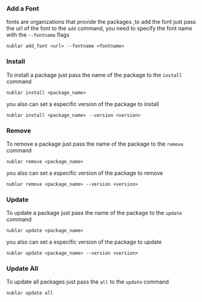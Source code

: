 
### Add a Font 
fonts are organizations that provide the packages ,to add the font just pass the url of the font to the `add` command, you need to specify the font name with the `--fontname` flags
```shell
nublar add_font <url> --fontname <fontname>
```

### Install 
To install a package just pass the name of the package to the `install` command
```shell
nublar install <package_name>
```
you also can set a especific version of the package to install
```shell
nublar install <package_name> --version <version>
```


### Remove
To remove a package just pass the name of the package to the `remove` command
```shell
nublar remove <package_name>
```
you also can set a especific version of the package to remove
```shell
nublar remove <package_name> --version <version>
```
### Update
To update a package just pass the name of the package to the `update` command
```shell
nublar update <package_name>
```
you also can set a especific version of the package to update
```shell
nublar update <package_name> --version <version>
```



### Update All
To update all packages just pass the `all` to the `update` command
```shell
nublar update all
```
